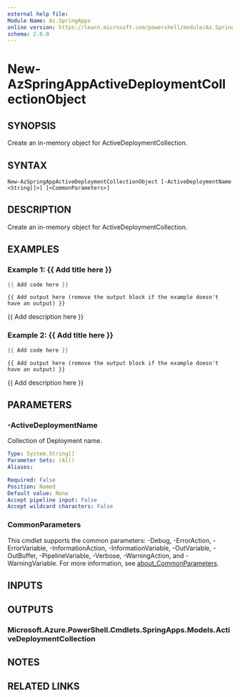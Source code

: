 ```yaml
---
external help file:
Module Name: Az.SpringApps
online version: https://learn.microsoft.com/powershell/module/Az.SpringApps/new-azspringappactivedeploymentcollectionobject
schema: 2.0.0
---
```


# New-AzSpringAppActiveDeploymentCollectionObject

## SYNOPSIS
Create an in-memory object for ActiveDeploymentCollection.

## SYNTAX

```
New-AzSpringAppActiveDeploymentCollectionObject [-ActiveDeploymentName <String[]>] [<CommonParameters>]
```

## DESCRIPTION
Create an in-memory object for ActiveDeploymentCollection.

## EXAMPLES

### Example 1: {{ Add title here }}
```powershell
{{ Add code here }}
```

```output
{{ Add output here (remove the output block if the example doesn't have an output) }}
```

{{ Add description here }}

### Example 2: {{ Add title here }}
```powershell
{{ Add code here }}
```

```output
{{ Add output here (remove the output block if the example doesn't have an output) }}
```

{{ Add description here }}

## PARAMETERS

### -ActiveDeploymentName
Collection of Deployment name.

```yaml
Type: System.String[]
Parameter Sets: (All)
Aliases:

Required: False
Position: Named
Default value: None
Accept pipeline input: False
Accept wildcard characters: False
```

### CommonParameters
This cmdlet supports the common parameters: -Debug, -ErrorAction, -ErrorVariable, -InformationAction, -InformationVariable, -OutVariable, -OutBuffer, -PipelineVariable, -Verbose, -WarningAction, and -WarningVariable. For more information, see [about_CommonParameters](http://go.microsoft.com/fwlink/?LinkID=113216).

## INPUTS

## OUTPUTS

### Microsoft.Azure.PowerShell.Cmdlets.SpringApps.Models.ActiveDeploymentCollection

## NOTES

## RELATED LINKS

